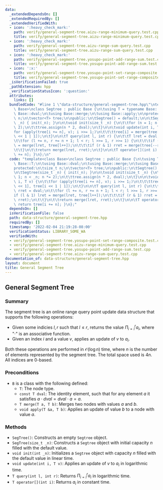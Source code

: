 ```yaml
---
data:
  _extendedDependsOn: []
  _extendedRequiredBy: []
  _extendedVerifiedWith:
  - icon: ':heavy_check_mark:'
    path: verify/general-segment-tree.aizu-range-minimum-query.test.cpp
    title: verify/general-segment-tree.aizu-range-minimum-query.test.cpp
  - icon: ':heavy_check_mark:'
    path: verify/general-segment-tree.aizu-range-sum-query.test.cpp
    title: verify/general-segment-tree.aizu-range-sum-query.test.cpp
  - icon: ':heavy_check_mark:'
    path: verify/general-segment-tree.yosupo-point-add-range-sum.test.cpp
    title: verify/general-segment-tree.yosupo-point-add-range-sum.test.cpp
  - icon: ':x:'
    path: verify/general-segment-tree.yosupo-point-set-range-composite.test.cpp
    title: verify/general-segment-tree.yosupo-point-set-range-composite.test.cpp
  _isVerificationFailed: true
  _pathExtension: hpp
  _verificationStatusIcon: ':question:'
  attributes:
    links: []
  bundledCode: "#line 1 \"data-structure/general-segment-tree.hpp\"\ntemplate<class\
    \ Base>\nclass Segtree : public Base {\n\tusing T = typename Base::T;\n\tusing\
    \ Base::dval;\n\tusing Base::merge;\n\tusing Base::apply;\n\nprotected:\n\tsize_t\
    \ n;\n\tvector<T> tree;\n\npublic:\n\tSegtree() = default;\n\n\tSegtree(size_t\
    \ _n) { init(_n); }\n\n\tvoid init(size_t _n) {\n\t\tfor (n = 1; n < _n; n *=\
    \ 2);\n\t\ttree.assign(n * 2, dval);\n\t}\n\n\tvoid update(int i, T v) {\n\t\t\
    for (apply(tree[i += n], v); i >>= 1;)\n\t\t\ttree[i] = merge(tree[i << 1], tree[i\
    \ << 1 | 1]);\n\t}\n\n\tT query(int l, int r) {\n\t\tT lret = dval, rret = dval;\n\
    \t\tfor (l += n, r += n + 1; l < r; l >>= 1, r >>= 1) {\n\t\t\tif (l & 1) lret\
    \ = merge(lret, tree[l++]);\n\t\t\tif (r & 1) rret = merge(tree[--r], rret);\n\
    \t\t}\n\t\treturn merge(lret, rret);\n\t}\n\n\tT operator[](int i) { return tree[i\
    \ += n]; }\n};\n"
  code: "template<class Base>\nclass Segtree : public Base {\n\tusing T = typename\
    \ Base::T;\n\tusing Base::dval;\n\tusing Base::merge;\n\tusing Base::apply;\n\n\
    protected:\n\tsize_t n;\n\tvector<T> tree;\n\npublic:\n\tSegtree() = default;\n\
    \n\tSegtree(size_t _n) { init(_n); }\n\n\tvoid init(size_t _n) {\n\t\tfor (n =\
    \ 1; n < _n; n *= 2);\n\t\ttree.assign(n * 2, dval);\n\t}\n\n\tvoid update(int\
    \ i, T v) {\n\t\tfor (apply(tree[i += n], v); i >>= 1;)\n\t\t\ttree[i] = merge(tree[i\
    \ << 1], tree[i << 1 | 1]);\n\t}\n\n\tT query(int l, int r) {\n\t\tT lret = dval,\
    \ rret = dval;\n\t\tfor (l += n, r += n + 1; l < r; l >>= 1, r >>= 1) {\n\t\t\t\
    if (l & 1) lret = merge(lret, tree[l++]);\n\t\t\tif (r & 1) rret = merge(tree[--r],\
    \ rret);\n\t\t}\n\t\treturn merge(lret, rret);\n\t}\n\n\tT operator[](int i) {\
    \ return tree[i += n]; }\n};"
  dependsOn: []
  isVerificationFile: false
  path: data-structure/general-segment-tree.hpp
  requiredBy: []
  timestamp: '2022-02-04 21:19:28-08:00'
  verificationStatus: LIBRARY_SOME_WA
  verifiedWith:
  - verify/general-segment-tree.yosupo-point-set-range-composite.test.cpp
  - verify/general-segment-tree.aizu-range-minimum-query.test.cpp
  - verify/general-segment-tree.yosupo-point-add-range-sum.test.cpp
  - verify/general-segment-tree.aizu-range-sum-query.test.cpp
documentation_of: data-structure/general-segment-tree.hpp
layout: document
title: General Segment Tree
---
```


## General Segment Tree

### Summary
The segment tree is an online range query point update data structure that supports the following operations:
- Given some indicies $l, r$ such that $l \leq r$, returns the value $\Pi_{i = l}^r a_i$, where "$\cdot$" is an associative function.
- Given an index $i$ and a value $v$, applies an update of $v$ to $a_i$. 

Both these operations are performed in $\mathcal{O}(\log n)$ time, where $n$ is the number of elements represented by the segment tree. The total space used is $4n$. All indices are 0-based. 

### Preconditions
- `B` is a class with the following defined:
  - `T`: The node type.
  - `const T dval`: The identity element, such that for any element $a$ it satisfies $a \cdot dval = dval \cdot a = a$.
  - `T merge(T a, T b)`: Merges two nodes with values $a$ and $b$. 
  - `void apply(T &a, T b)`: Applies an update of value $b$ to a node with value $a$. 

### Methods
- `SegTree()`: Constructs an empty `Segtree` object.
- `SegTree(size_t _n)`: Constructs a `Segtree` object with initial capacity $n$ filled with the default value.
- `void init(int _n)`: Initializes a `Segtree` object with capacity $n$ filled with the default value in linear time. 
- `void update(int i, T v)`: Applies an update of $v$ to $a_i$ in logarithmic time. 
- `T query(int l, int r)`: Returns $\Pi_{i = l}^r a_i$ in logarithmic time. 
- `T operator[](int i)`: Returns $a_i$ in constant time. 